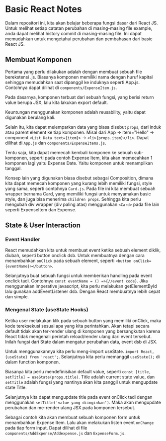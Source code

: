 # Basic React Notes

Dalam repositori ini, kita akan belajar beberapa fungsi dasar dari React JS. Untuk melihat setiap catatan perubahan di masing-masing file example, anda dapat melihat history commit di masing-masing file. Ini dapat memudahkan untuk mengetahui perubahan dan pembahasan dari basic React JS.

## Membuat Komponen

Pertama yang perlu dilakukan adalah dengan membuat sebuah file berekstensi .js. Biasanya komponen memiliki nama dengan huruf kapital sehingga memudahkan saat dipanggil ke induknya seperti App.js. Contohnya dapat dilihat di `components/ExpenseItem.js`.

Pada dasarnya, komponen terbuat dari sebuah fungsi, yang berisi return value berupa JSX, lalu kita lakukan export default.

Keuntungan menggunakan komponen adalah reusability, yaitu dapat digunakan berulang kali.

Selain itu, kita dapat melemparkan data yang biasa disebut `props`, dari induk atau parent element ke tiap komponen. Misal dari App -> item="Hello" -> component `<List Data text={item}>` -> `<li>{props.item}</li>`. Dapat dilihat di `App.js` dan `components/ExpenseItems.js`.

Tentu saja, kita dapat memecah kembali komponen ke sebuah sub-komponen, seperti pada contoh Expense Item, kita akan memecahkan 1 komponen lagi yaitu Expense Date. Yaitu komponen untuk menampilkan tanggal.

Konsep lain yang digunakan biasa disebut sebagai Composition, dimana kita dapat memecah komponen yang kurang lebih memiliki fungsi, style yang sama, seperti contohnya `Card.js`.
Pada file ini kita membuat sebuah wrapper bernama Card, yang memiliki fungsi untuk menyamakan basic style, dan juga bisa menerima `children props`. Sehingga kita perlu mengubah div wrapper (div paling atas) menggunakan `<Card>` pada file lain seperti ExpenseItem dan Expense.

## State & User Interaction

### Event Handler

React memudahkan kita untuk membuat event ketika sebuah element diklik, diubah, seperti button onclick dsb. Untuk membuatnya dengan cara menambahkan `onClick` pada sebuah element, seperti `<button onClick={eventName}></button>`.

Selanjutnya buat sebuah fungsi untuk memberikan handling pada event onclick tadi. Contohnya `const eventName = () =>{//event code}`. Jika menggunakan imperative javascript, kita perlu melakukan getElementById lalu gunakan addEventListener dsb. Dengan React membuatnya lebih cepat dan simple.

### Mengenal State (useState Hooks)

Ketika user melakukan klik pada sebuah button yang memiliki onClick, maka kode tereksekusi sesuai apa yang kita perintahkan. Akan tetapi secara default tidak akan ter-render ulang di komponen yang bersangkutan karena React tidak mengenali perintah reload/render ulang dari event tersebut. Inilah fungsi dari State dalam mengatur perubahan data, event dsb di JSX.

Untuk menggunakannya kita perlu meng-import useState. `import React, {useState} from 'react';`. Selanjutnya kita perlu memanggil `useState();` di dalam function komponen.

Biasanya kita perlu mendefinisikan default value, seperti `const [title, setTitle] = useState(props.title)`. Title adalah current state value, dan `setTitle` adalah fungsi yang nantinya akan kita panggil untuk mengupdate state Title.

Selanjutnya kita dapat mengupdate title pada event onClick tadi dengan menggunakan `setTitle('value yang diinginkan')`. Maka akan mengupdate perubahan dan me-render ulang JSX pada komponen tersebut.

Sebagai contoh kita akan membuat sebuah komponen form untuk menambahkan Expense Item. Lalu akan melakukan listen event `onChange` pada tiap form input. Dapat dilihat di file `components/AddExpense/Addexpense.js` dan `ExpenseForm.js`.
